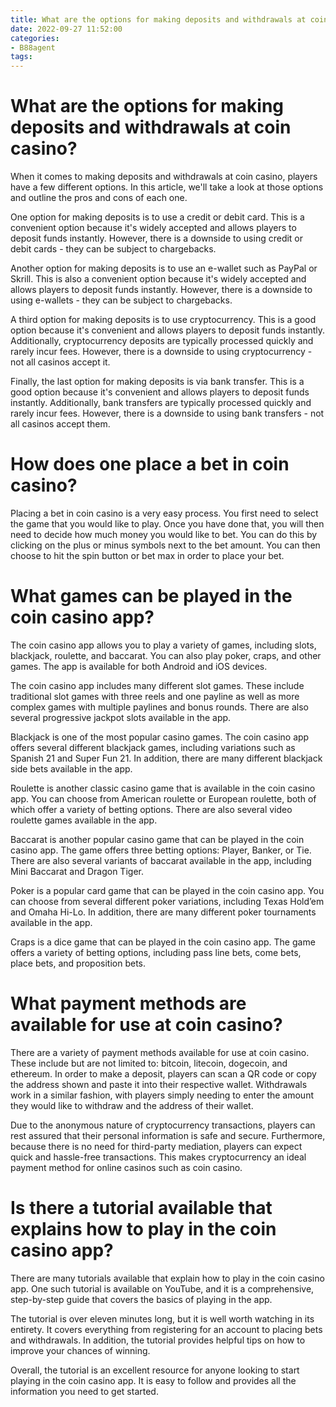 ```yaml
---
title: What are the options for making deposits and withdrawals at coin casino
date: 2022-09-27 11:52:00
categories:
- B88agent
tags:
---
```



#  What are the options for making deposits and withdrawals at coin casino?

When it comes to making deposits and withdrawals at coin casino, players have a few different options. In this article, we'll take a look at those options and outline the pros and cons of each one.

One option for making deposits is to use a credit or debit card. This is a convenient option because it's widely accepted and allows players to deposit funds instantly. However, there is a downside to using credit or debit cards - they can be subject to chargebacks.

Another option for making deposits is to use an e-wallet such as PayPal or Skrill. This is also a convenient option because it's widely accepted and allows players to deposit funds instantly. However, there is a downside to using e-wallets - they can be subject to chargebacks.

A third option for making deposits is to use cryptocurrency. This is a good option because it's convenient and allows players to deposit funds instantly. Additionally, cryptocurrency deposits are typically processed quickly and rarely incur fees. However, there is a downside to using cryptocurrency - not all casinos accept it.

Finally, the last option for making deposits is via bank transfer. This is a good option because it's convenient and allows players to deposit funds instantly. Additionally, bank transfers are typically processed quickly and rarely incur fees. However, there is a downside to using bank transfers - not all casinos accept them.

#  How does one place a bet in coin casino?

Placing a bet in coin casino is a very easy process. You first need to select the game that you would like to play. Once you have done that, you will then need to decide how much money you would like to bet. You can do this by clicking on the plus or minus symbols next to the bet amount. You can then choose to hit the spin button or bet max in order to place your bet.

#  What games can be played in the coin casino app?

The coin casino app allows you to play a variety of games, including slots, blackjack, roulette, and baccarat. You can also play poker, craps, and other games. The app is available for both Android and iOS devices.

The coin casino app includes many different slot games. These include traditional slot games with three reels and one payline as well as more complex games with multiple paylines and bonus rounds. There are also several progressive jackpot slots available in the app.

Blackjack is one of the most popular casino games. The coin casino app offers several different blackjack games, including variations such as Spanish 21 and Super Fun 21. In addition, there are many different blackjack side bets available in the app.

Roulette is another classic casino game that is available in the coin casino app. You can choose from American roulette or European roulette, both of which offer a variety of betting options. There are also several video roulette games available in the app.

Baccarat is another popular casino game that can be played in the coin casino app. The game offers three betting options: Player, Banker, or Tie. There are also several variants of baccarat available in the app, including Mini Baccarat and Dragon Tiger.

Poker is a popular card game that can be played in the coin casino app. You can choose from several different poker variations, including Texas Hold’em and Omaha Hi-Lo. In addition, there are many different poker tournaments available in the app.

Craps is a dice game that can be played in the coin casino app. The game offers a variety of betting options, including pass line bets, come bets, place bets, and proposition bets.

#  What payment methods are available for use at coin casino?

There are a variety of payment methods available for use at coin casino. These include but are not limited to: bitcoin, litecoin, dogecoin, and ethereum. In order to make a deposit, players can scan a QR code or copy the address shown and paste it into their respective wallet. Withdrawals work in a similar fashion, with players simply needing to enter the amount they would like to withdraw and the address of their wallet.

Due to the anonymous nature of cryptocurrency transactions, players can rest assured that their personal information is safe and secure. Furthermore, because there is no need for third-party mediation, players can expect quick and hassle-free transactions. This makes cryptocurrency an ideal payment method for online casinos such as coin casino.

#  Is there a tutorial available that explains how to play in the coin casino app?

There are many tutorials available that explain how to play in the coin casino app. One such tutorial is available on YouTube, and it is a comprehensive, step-by-step guide that covers the basics of playing in the app.

The tutorial is over eleven minutes long, but it is well worth watching in its entirety. It covers everything from registering for an account to placing bets and withdrawals. In addition, the tutorial provides helpful tips on how to improve your chances of winning.

Overall, the tutorial is an excellent resource for anyone looking to start playing in the coin casino app. It is easy to follow and provides all the information you need to get started.